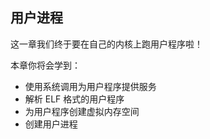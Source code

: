 ## 用户进程

这一章我们终于要在自己的内核上跑用户程序啦！

本章你将会学到：

* 使用系统调用为用户程序提供服务
* 解析 ELF 格式的用户程序
* 为用户程序创建虚拟内存空间
* 创建用户进程

